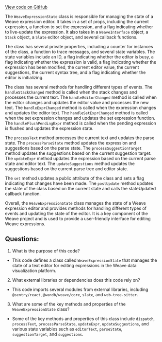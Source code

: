 [View code on GitHub](https://github.com/wandb/weave/weave-js/src/panel/WeaveExpression/state.ts)

The `WeaveExpressionState` class is responsible for managing the state of a Weave expression editor. It takes in a set of props, including the current expression, a function to set the expression, and a flag indicating whether to live-update the expression. It also takes in a `WeaveInterface` object, a `Stack` object, a `Slate` editor object, and several callback functions.

The class has several private properties, including a counter for instances of the class, a function to trace messages, and several state variables. The state variables include an ID, a flag indicating whether the editor is busy, a flag indicating whether the expression is valid, a flag indicating whether the expression has been modified, the current editor value, the current suggestions, the current syntax tree, and a flag indicating whether the editor is initializing.

The class has several methods for handling different types of events. The `handleStackChanged` method is called when the stack changes and processes the current text. The `handleEditorChanged` method is called when the editor changes and updates the editor value and processes the new text. The `handleExprChanged` method is called when the expression changes and updates the editor text. The `handleSetExprChanged` method is called when the set expression changes and updates the set expression function. The `handleFlushPendingExpr` method is called when the pending expression is flushed and updates the expression state.

The `processText` method processes the current text and updates the parse state. The `processParseState` method updates the expression and suggestions based on the parse state. The `processSuggestionTarget` method updates the suggestions based on the current suggestion target. The `updateExpr` method updates the expression based on the current parse state and editor text. The `updateSuggestions` method updates the suggestions based on the current parse tree and editor state.

The `set` method updates a public attribute of the class and sets a flag indicating that changes have been made. The `postUpdate` method updates the state of the class based on the current state and calls the stateUpdated callback function.

Overall, the `WeaveExpressionState` class manages the state of a Weave expression editor and provides methods for handling different types of events and updating the state of the editor. It is a key component of the Weave project and is used to provide a user-friendly interface for editing Weave expressions.
## Questions: 
 1. What is the purpose of this code?
- This code defines a class called `WeaveExpressionState` that manages the state of a text editor for editing expressions in the Weave data visualization platform.

2. What external libraries or dependencies does this code rely on?
- This code imports several modules from external libraries, including `@sentry/react`, `@wandb/weave/core`, `slate`, and `web-tree-sitter`.

3. What are some of the key methods and properties of the `WeaveExpressionState` class?
- Some of the key methods and properties of this class include `dispatch`, `processText`, `processParseState`, `updateExpr`, `updateSuggestions`, and various state variables such as `editorText`, `parseState`, `suggestionTarget`, and `suggestions`.